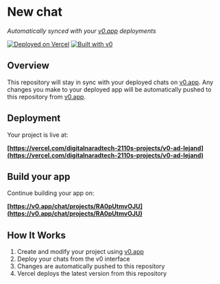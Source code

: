 # New chat

*Automatically synced with your [v0.app](https://v0.app) deployments*

[![Deployed on Vercel](https://img.shields.io/badge/Deployed%20on-Vercel-black?style=for-the-badge&logo=vercel)](https://vercel.com/digitalnaradtech-2110s-projects/v0-ad-lejand)
[![Built with v0](https://img.shields.io/badge/Built%20with-v0.app-black?style=for-the-badge)](https://v0.app/chat/projects/RA0pUtmvOJU)

## Overview

This repository will stay in sync with your deployed chats on [v0.app](https://v0.app).
Any changes you make to your deployed app will be automatically pushed to this repository from [v0.app](https://v0.app).

## Deployment

Your project is live at:

**[https://vercel.com/digitalnaradtech-2110s-projects/v0-ad-lejand](https://vercel.com/digitalnaradtech-2110s-projects/v0-ad-lejand)**

## Build your app

Continue building your app on:

**[https://v0.app/chat/projects/RA0pUtmvOJU](https://v0.app/chat/projects/RA0pUtmvOJU)**

## How It Works

1. Create and modify your project using [v0.app](https://v0.app)
2. Deploy your chats from the v0 interface
3. Changes are automatically pushed to this repository
4. Vercel deploys the latest version from this repository